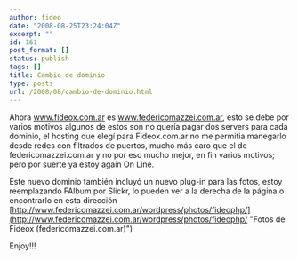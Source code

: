 ```yaml
---
author: fideo
date: "2008-08-25T23:24:04Z"
excerpt: ""
id: 161
post_format: []
status: publish
tags: []
title: Cambio de dominio
type: posts
url: /2008/08/cambio-de-dominio.html
---
```

Ahora www.fideox.com.ar es www.federicomazzei.com.ar, esto se debe por varios motivos algunos de estos son no quería pagar dos servers para cada dominio, el hosting que elegí para Fideox.com.ar no me permitia manegarlo desde redes con filtrados de puertos, mucho más caro que el de federicomazzei.com.ar y no por eso mucho mejor, en fin varios motivos; pero por suerte ya estoy again On Line.

Este nuevo dominio también incluyó un nuevo plug-in para las fotos, estoy reemplazando FAlbum por Slickr, lo pueden ver a la derecha de la página o encontrarlo en esta dirección [http://www.federicomazzei.com.ar/wordpress/photos/fideophp/](http://www.federicomazzei.com.ar/wordpress/photos/fideophp/ "Fotos de Fideox (federicomazzei.com.ar)")

Enjoy!!!
